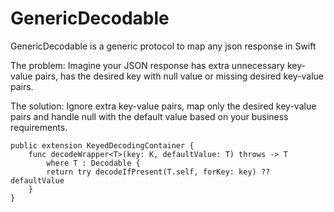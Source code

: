 # GenericDecodable
GenericDecodable is a generic protocol to map any json response in Swift

The problem: Imagine your JSON response has extra unnecessary key-value pairs, has the desired key with null value or missing desired key-value pairs.

The solution: Ignore extra key-value pairs, map only the desired key-value pairs and handle null with the default value based on your business requirements.

```
public extension KeyedDecodingContainer {
    func decodeWrapper<T>(key: K, defaultValue: T) throws -> T
        where T : Decodable {
        return try decodeIfPresent(T.self, forKey: key) ?? defaultValue
    }
}
